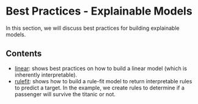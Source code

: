 # Best Practices - Explainable Models

In this section, we will discuss best practices for building explainable models.

## Contents

* [linear](linear_models.ipynb): shows best practices on how to build a linear model (which is inherently interpretable).
* [rulefit](rulefit_analysis.ipynb): shows how to build a rule-fit model to return interpretable rules to predict a target.  In the example, we create rules to determine if a passenger will survive the titanic or not.